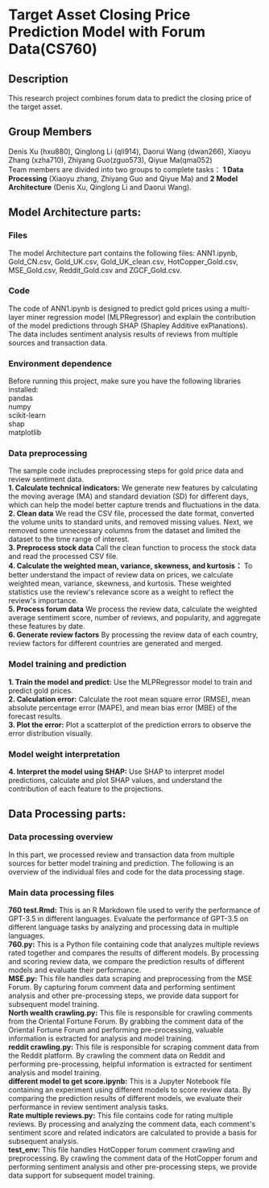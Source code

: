 # Target Asset Closing Price Prediction Model with Forum Data(CS760)
## Description
This research project combines forum data to predict the closing price of the target asset. 

## Group Members 
Denis Xu (hxu880), Qinglong Li (qli914), Daorui Wang (dwan266), Xiaoyu Zhang (xzha710), Zhiyang Guo(zguo573), Qiyue Ma(qma052)  
Team members are divided into two groups to complete tasks： **1 Data Processing** (Xiaoyu zhang, Zhiyang Guo and Qiyue Ma) and **2 Model Architecture** (Denis Xu, Qinglong Li and Daorui Wang).

## Model Architecture parts:
### Files
The model Architecture part contains the following files: ANN1.ipynb, Gold_CN.csv, Gold_UK.csv, Gold_UK_clean.csv, HotCopper_Gold.csv, MSE_Gold.csv, Reddit_Gold.csv and ZGCF_Gold.csv.

### Code
The code of ANN1.ipynb is designed to predict gold prices using a multi-layer miner regression model (MLPRegressor) and explain the contribution of the model predictions through SHAP (Shapley Additive exPlanations). The data includes sentiment analysis results of reviews from multiple sources and transaction data.

### Environment dependence
Before running this project, make sure you have the following libraries installed:  
pandas  
numpy  
scikit-learn  
shap  
matplotlib  

### Data preprocessing
The sample code includes preprocessing steps for gold price data and review sentiment data.  
**1. Calculate technical indicators:** We generate new features by calculating the moving average (MA) and standard deviation (SD) for different days, which can help the model better capture trends and fluctuations in the data.  
**2. Clean data** We read the CSV file, processed the date format, converted the volume units to standard units, and removed missing values. Next, we removed some unnecessary columns from the dataset and limited the dataset to the time range of interest.  
**3. Preprocess stock data** Call the clean function to process the stock data and read the processed CSV file.  
**4. Calculate the weighted mean, variance, skewness, and kurtosis：** To better understand the impact of review data on prices, we calculate weighted mean, variance, skewness, and kurtosis. These weighted statistics use the review's relevance score as a weight to reflect the review's importance.  
**5. Process forum data** We process the review data, calculate the weighted average sentiment score, number of reviews, and popularity, and aggregate these features by date.  
**6. Generate review factors** By processing the review data of each country, review factors for different countries are generated and merged.  

### Model training and prediction
**1. Train the model and predict:** Use the MLPRegressor model to train and predict gold prices.  
**2. Calculation error:** Calculate the root mean square error (RMSE), mean absolute percentage error (MAPE), and mean bias error (MBE) of the forecast results.  
**3. Plot the error:** Plot a scatterplot of the prediction errors to observe the error distribution visually.  

### Model weight interpretation
**4. Interpret the model using SHAP:** Use SHAP to interpret model predictions, calculate and plot SHAP values, and understand the contribution of each feature to the projections.  

## Data Processing parts:
### Data processing overview
In this part, we processed review and transaction data from multiple sources for better model training and prediction. The following is an overview of the individual files and code for the data processing stage.

### Main data processing files
**760 test.Rmd:** This is an R Markdown file used to verify the performance of GPT-3.5 in different languages. Evaluate the performance of GPT-3.5 on different language tasks by analyzing and processing data in multiple languages.  
**760.py:** This is a Python file containing code that analyzes multiple reviews rated together and compares the results of different models. By processing and scoring review data, we compare the prediction results of different models and evaluate their performance.  
**MSE.py:** This file handles data scraping and preprocessing from the MSE Forum. By capturing forum comment data and performing sentiment analysis and other pre-processing steps, we provide data support for subsequent model training.  
**North wealth crawling.py:** This file is responsible for crawling comments from the Oriental Fortune Forum. By grabbing the comment data of the Oriental Fortune Forum and performing pre-processing, valuable information is extracted for analysis and model training.  
**reddit crawling.py:** This file is responsible for scraping comment data from the Reddit platform. By crawling the comment data on Reddit and performing pre-processing, helpful information is extracted for sentiment analysis and model training.  
**different model to get score.ipynb:** This is a Jupyter Notebook file containing an experiment using different models to score review data. By comparing the prediction results of different models, we evaluate their performance in review sentiment analysis tasks.  
**Rate multiple reviews.py:** This file contains code for rating multiple reviews. By processing and analyzing the comment data, each comment's sentiment score and related indicators are calculated to provide a basis for subsequent analysis.  
**test_env:** This file handles HotCopper forum comment crawling and preprocessing. By crawling the comment data of the HotCopper forum and performing sentiment analysis and other pre-processing steps, we provide data support for subsequent model training.  



